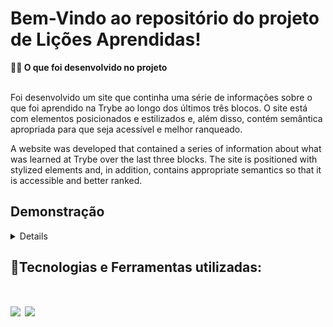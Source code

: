 # Bem-Vindo ao repositório do projeto de Lições Aprendidas!

<summary><strong>🧑‍💻 O que foi desenvolvido no projeto</strong></summary><br />

Foi desenvolvido um site que continha uma série de informações sobre o que foi aprendido na Trybe ao longo dos últimos três blocos. O site está com elementos posicionados e estilizados e, além disso, contém semântica apropriada para que seja acessível e melhor ranqueado.

A website was developed that contained a series of information about what was learned at Trybe over the last three blocks. The site is positioned with stylized elements and, in addition, contains appropriate semantics so that it is accessible and better ranked.

## Demonstração

<details>

<div align="center">
<img src="https://user-images.githubusercontent.com/120792207/219998679-74d6183d-c815-452c-846d-9a5284a5a4ef.png" width="640px"/>
</div>

</details>

## 🚀Tecnologias e Ferramentas utilizadas:
<h1 align='left'>
<img src="https://img.shields.io/badge/HTML5-E34F26?style=for-the-badge&logo=html5&logoColor=white" />
<img src="https://img.shields.io/badge/CSS3-1572B6?style=for-the-badge&logo=css3&logoColor=white" />
</h1>
